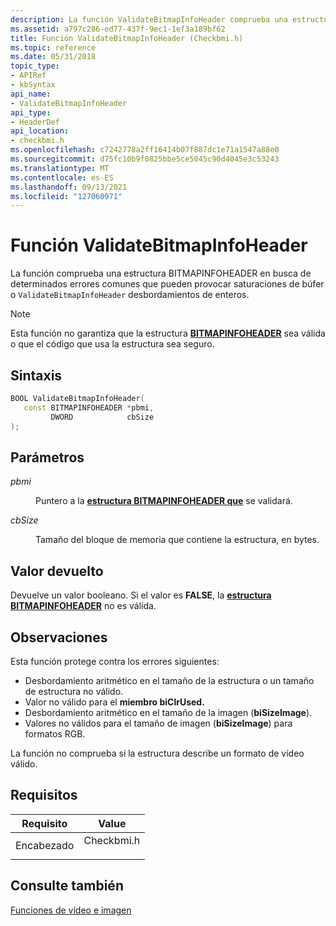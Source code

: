 ```yaml
---
description: La función ValidateBitmapInfoHeader comprueba una estructura BITMAPINFOHEADER en busca de determinados errores comunes que pueden provocar saturaciones de búfer o desbordamientos de enteros.
ms.assetid: a797c286-ed77-437f-9ec1-1ef3a189bf62
title: Función ValidateBitmapInfoHeader (Checkbmi.h)
ms.topic: reference
ms.date: 05/31/2018
topic_type:
- APIRef
- kbSyntax
api_name:
- ValidateBitmapInfoHeader
api_type:
- HeaderDef
api_location:
- checkbmi.h
ms.openlocfilehash: c7242778a2ff16414b07f887dc1e71a1547a88e0
ms.sourcegitcommit: d75fc10b9f0825bbe5ce5045c90d4045e3c53243
ms.translationtype: MT
ms.contentlocale: es-ES
ms.lasthandoff: 09/13/2021
ms.locfileid: "127060971"
---
```

# <a name="validatebitmapinfoheader-function"></a>Función ValidateBitmapInfoHeader

La función comprueba una estructura BITMAPINFOHEADER en busca de determinados errores comunes que pueden provocar saturaciones de búfer o `ValidateBitmapInfoHeader` desbordamientos de [](/windows/win32/api/wingdi/ns-wingdi-bitmapinfoheader) enteros.

> [!Note]  
> Esta función no garantiza que la estructura [**BITMAPINFOHEADER**](/windows/win32/api/wingdi/ns-wingdi-bitmapinfoheader) sea válida o que el código que usa la estructura sea seguro.

 

## <a name="syntax"></a>Sintaxis


```C++
BOOL ValidateBitmapInfoHeader(
   const BITMAPINFOHEADER *pbmi,
         DWORD            cbSize
);
```



## <a name="parameters"></a>Parámetros

<dl> <dt>

*pbmi* 
</dt> <dd>

Puntero a la [**estructura BITMAPINFOHEADER que**](/windows/win32/api/wingdi/ns-wingdi-bitmapinfoheader) se validará.

</dd> <dt>

*cbSize* 
</dt> <dd>

Tamaño del bloque de memoria que contiene la estructura, en bytes.

</dd> </dl>

## <a name="return-value"></a>Valor devuelto

Devuelve un valor booleano. Si el valor es **FALSE**, la [**estructura BITMAPINFOHEADER**](/windows/win32/api/wingdi/ns-wingdi-bitmapinfoheader) no es válida.

## <a name="remarks"></a>Observaciones

Esta función protege contra los errores siguientes:

-   Desbordamiento aritmético en el tamaño de la estructura o un tamaño de estructura no válido.
-   Valor no válido para el **miembro biClrUsed.**
-   Desbordamiento aritmético en el tamaño de la imagen (**biSizeImage**).
-   Valores no válidos para el tamaño de imagen (**biSizeImage**) para formatos RGB.

La función no comprueba si la estructura describe un formato de vídeo válido.

## <a name="requirements"></a>Requisitos



| Requisito | Value |
|-------------------|---------------------------------------------------------------------------------------|
| Encabezado<br/> | <dl> <dt>Checkbmi.h</dt> </dl> |



## <a name="see-also"></a>Consulte también

<dl> <dt>

[Funciones de vídeo e imagen](video-and-image-functions.md)
</dt> </dl>

 

 




